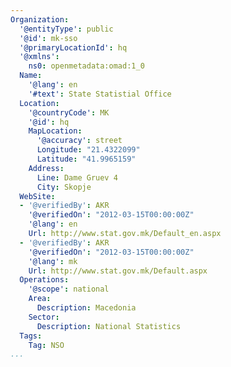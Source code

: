 ```yaml
---
Organization:
  '@entityType': public
  '@id': mk-sso
  '@primaryLocationId': hq
  '@xmlns':
    ns0: openmetadata:omad:1_0
  Name:
    '@lang': en
    '#text': State Statistial Office
  Location:
    '@countryCode': MK
    '@id': hq
    MapLocation:
      '@accuracy': street
      Longitude: "21.4322099"
      Latitude: "41.9965159"
    Address:
      Line: Dame Gruev 4
      City: Skopje
  WebSite:
  - '@verifiedBy': AKR
    '@verifiedOn': "2012-03-15T00:00:00Z"
    '@lang': en
    Url: http://www.stat.gov.mk/Default_en.aspx
  - '@verifiedBy': AKR
    '@verifiedOn': "2012-03-15T00:00:00Z"
    '@lang': mk
    Url: http://www.stat.gov.mk/Default.aspx
  Operations:
    '@scope': national
    Area:
      Description: Macedonia
    Sector:
      Description: National Statistics
  Tags:
    Tag: NSO
...
```

